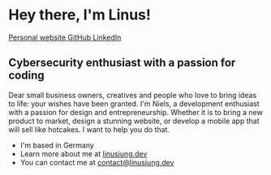 Hey there, I'm Linus!
=================================================================================================================================
<a href="https://linusjung.dev" target="_blank">
Personal website
</a>
<a href="https://github.com/flixoflax" target="_blank">
GitHub
</a>
<a href="https://linkedin.com/in/niels-legolas-clormann" target="_blank">
LinkedIn
</a> 

Cybersecurity enthusiast with a passion for coding
--------------------------
Dear small business owners, creatives and people who love to bring ideas to life: your wishes have been granted. I'm Niels, a development enthusiast with a passion for design and entrepreneurship. Whether it is to bring a new product to market, design a stunning website, or develop a mobile app that will sell like hotcakes. I want to help you do that.

* I'm based in Germany
* Learn more about me at [linusjung.dev](https://linusjung.dev)
* You can contact me at [contact@linusjung.dev](mailto:contact@linusjung.dev)
